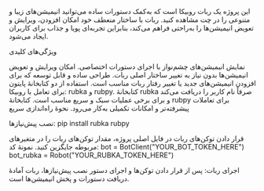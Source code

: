 این پروژه یک ربات روبیکا است که به‌کمک دستورات ساده می‌توانید انیمیشن‌های زیبا و متنوعی را در چت مشاهده کنید. ربات با ساختار منعطف خود امکان افزودن، ویرایش و تعویض انیمیشن‌ها را به‌راحتی فراهم می‌کند، بنابراین تجربه‌ای پویا و جذاب برای کاربران ایجاد می‌شود.

ویژگی‌های کلیدی

نمایش انیمیشن‌های چشم‌نواز با اجرای دستورات اختصاصی.
امکان ویرایش و تعویض انیمیشن‌ها بدون نیاز به تغییر ساختار اصلی ربات.
طراحی ساده و قابل توسعه که برای افزودن انیمیشن‌های جدید یا تغییر رفتار ربات مناسب است.
استفاده از دو کتابخانهٔ پایتون برای تعامل با روبیکا: rubka و rubpy.
کتابخانهٔ rubka صرفاً نام کاربر را دریافت می‌کند و برای برخی عملیات سبک و سریع مناسب است.
کتابخانهٔ rubpy برای تعاملات پیشرفته‌تر و امکانات تکمیلی به‌کار می‌رود.
نحوهٔ راه‌اندازی سریع

نصب پیش‌نیازها:
pip install rubka rubpy

قرار دادن توکن‌های ربات
در فایل اصلی پروژه، مقدار توکن‌های ربات را در متغیرهای مربوطه جایگزین کنید. نمونهٔ کد:
bot = BotClient("YOUR_BOT_TOKEN_HERE")
bot_rubka = Robot("YOUR_RUBKA_TOKEN_HERE")

اجرای ربات:
پس از قرار دادن توکن‌ها و اجرای دستور نصب پیش‌نیازها، ربات آمادهٔ دریافت دستورات و پخش انیمیشن‌ها است.
